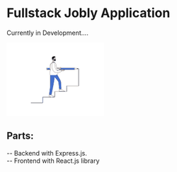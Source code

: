 # Fullstack Jobly Application

Currently in Development....  


![Image description](tenor.gif)

## Parts:  
-- Backend with Express.js.  
-- Frontend with React.js library


